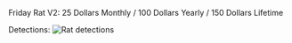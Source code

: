 Friday Rat V2: 25 Dollars Monthly / 100 Dollars Yearly / 150 Dollars Lifetime

Detections: 
![Rat detections](https://user-images.githubusercontent.com/103219372/169676093-9b7331ca-a44e-4e2d-8632-72b0b9f669d6.png)
